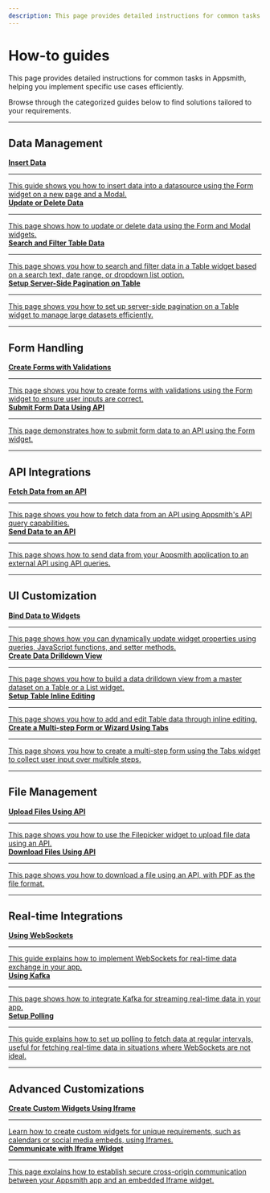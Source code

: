 ```yaml
---
description: This page provides detailed instructions for common tasks in Appsmith, helping you implement specific use cases efficiently.
---
```


# How-to guides

This page provides detailed instructions for common tasks in Appsmith, helping you implement specific use cases efficiently.

Browse through the categorized guides below to find solutions tailored to your requirements.

---

## Data Management

<div className="containerGridSampleApp">
   <!-- Insert Data -->
   <a className="containerAnchor containerColumnSampleAppNoGradient columnGrid column-one" href="/build-apps/how-to-guides/insert-data">
      <div className="containerHead">
         <div className="containerHeading">
            <b>Insert Data</b>
         </div>
      </div>
      <hr className="gradient-hr" />
      <div className="containerDescription">
         This guide shows you how to insert data into a datasource using the Form widget on a new page and a Modal.
      </div>
   </a>
   <!-- Update or Delete Data -->
   <a className="containerAnchor containerColumnSampleAppNoGradient columnGrid column-two" href="/build-apps/how-to-guides/submit-form-data">
      <div className="containerHead">
         <div className="containerHeading">
            <b>Update or Delete Data</b>
         </div>
      </div>
      <hr className="gradient-hr" />
      <div className="containerDescription">
         This page shows how to update or delete data using the Form and Modal widgets.
      </div>
   </a>
</div>

<div className="containerGridSampleApp">
   <!-- Search and Filter Table Data -->
   <a className="containerAnchor containerColumnSampleAppNoGradient columnGrid column-one" href="/build-apps/how-to-guides/search-and-filter-table-data">
      <div className="containerHead">
         <div className="containerHeading">
            <b>Search and Filter Table Data</b>
         </div>
      </div>
      <hr className="gradient-hr" />
      <div className="containerDescription">
         This page shows you how to search and filter data in a Table widget based on a search text, date range, or dropdown list option.
      </div>
   </a>
   <!-- Setup Server-Side Pagination on Table -->
   <a className="containerAnchor containerColumnSampleAppNoGradient columnGrid column-two" href="/build-apps/how-to-guides/Server-side-pagination-in-table">
      <div className="containerHead">
         <div className="containerHeading">
            <b>Setup Server-Side Pagination on Table</b>
         </div>
      </div>
      <hr className="gradient-hr" />
      <div className="containerDescription">
         This page shows you how to set up server-side pagination on a Table widget to manage large datasets efficiently.
      </div>
   </a>
</div>

---

## Form Handling

<div className="containerGridSampleApp">
   <!-- Create Forms with Validations -->
   <a className="containerAnchor containerColumnSampleAppNoGradient columnGrid column-one" href="/build-apps/how-to-guides/create-forms-with-validations">
      <div className="containerHead">
         <div className="containerHeading">
            <b>Create Forms with Validations</b>
         </div>
      </div>
      <hr className="gradient-hr" />
      <div className="containerDescription">
         This page shows you how to create forms with validations using the Form widget to ensure user inputs are correct.
      </div>
   </a>
   <!-- Submit Form Data Using API -->
   <a className="containerAnchor containerColumnSampleAppNoGradient columnGrid column-two" href="/build-apps/how-to-guides/submit-form-data">
      <div className="containerHead">
         <div className="containerHeading">
            <b>Submit Form Data Using API</b>
         </div>
      </div>
      <hr className="gradient-hr" />
      <div className="containerDescription">
         This page demonstrates how to submit form data to an API using the Form widget.
      </div>
   </a>
</div>

---

## API Integrations

<div className="containerGridSampleApp">
   <!-- Fetch Data from an API -->
   <a className="containerAnchor containerColumnSampleAppNoGradient columnGrid column-one" href="/build-apps/how-to-guides/fetch-data-from-api">
      <div className="containerHead">
         <div className="containerHeading">
            <b>Fetch Data from an API</b>
         </div>
      </div>
      <hr className="gradient-hr" />
      <div className="containerDescription">
         This page shows you how to fetch data from an API using Appsmith's API query capabilities.
      </div>
   </a>
   <!-- Send Data to an API -->
   <a className="containerAnchor containerColumnSampleAppNoGradient columnGrid column-two" href="/build-apps/how-to-guides/send-data-to-api">
      <div className="containerHead">
         <div className="containerHeading">
            <b>Send Data to an API</b>
         </div>
      </div>
      <hr className="gradient-hr" />
      <div className="containerDescription">
         This page shows how to send data from your Appsmith application to an external API using API queries.
      </div>
   </a>
</div>

---

## UI Customization

<div className="containerGridSampleApp">
   <!-- Bind Data to Widgets -->
   <a className="containerAnchor containerColumnSampleAppNoGradient columnGrid column-one" href="/core-concepts/building-ui/dynamic-ui">
      <div className="containerHead">
         <div className="containerHeading">
            <b>Bind Data to Widgets</b>
         </div>
      </div>
      <hr className="gradient-hr" />
      <div className="containerDescription">
         This page shows how you can dynamically update widget properties using queries, JavaScript functions, and setter methods.
      </div>
   </a>
   <!-- Create Data Drilldown View -->
   <a className="containerAnchor containerColumnSampleAppNoGradient columnGrid column-two" href="/build-apps/how-to-guides/create-drill-down-view">
      <div className="containerHead">
         <div className="containerHeading">
            <b>Create Data Drilldown View</b>
         </div>
      </div>
      <hr className="gradient-hr" />
      <div className="containerDescription">
         This page shows you how to build a data drilldown view from a master dataset on a Table or a List widget.
      </div>
   </a>
</div>

<div className="containerGridSampleApp">
   <!-- Setup Table Inline Editing -->
   <a className="containerAnchor containerColumnSampleAppNoGradient columnGrid column-one" href="/reference/widgets/table/inline-editing">
      <div className="containerHead">
         <div className="containerHeading">
            <b>Setup Table Inline Editing</b>
         </div>
      </div>
      <hr className="gradient-hr" />
      <div className="containerDescription">
         This page shows you how to add and edit Table data through inline editing.
      </div>
   </a>
   <!-- Create a Multi-step Form or Wizard Using Tabs -->
   <a className="containerAnchor containerColumnSampleAppNoGradient columnGrid column-two" href="/build-apps/how-to-guides/Multi-step-Form-or-Wizard-Using-Tabs">
      <div className="containerHead">
         <div className="containerHeading">
            <b>Create a Multi-step Form or Wizard Using Tabs</b>
         </div>
      </div>
      <hr className="gradient-hr" />
      <div className="containerDescription">
         This page shows you how to create a multi-step form using the Tabs widget to collect user input over multiple steps.
      </div>
   </a>
</div>

---

## File Management

<div className="containerGridSampleApp">
   <!-- Upload Files Using API -->
   <a className="containerAnchor containerColumnSampleAppNoGradient columnGrid column-one" href="/build-apps/how-to-guides/Send-Filepicker-Data-with-API-Requests">
      <div className="containerHead">
         <div className="containerHeading">
            <b>Upload Files Using API</b>
         </div>
      </div>
      <hr className="gradient-hr" />
      <div className="containerDescription">
         This page shows you how to use the Filepicker widget to upload file data using an API.
      </div>
   </a>
   <!-- Download Files Using API -->
   <a className="containerAnchor containerColumnSampleAppNoGradient columnGrid column-two" href="/connect-data/how-to-guides/how-to-download-files-using-api">
      <div className="containerHead">
         <div className="containerHeading">
            <b>Download Files Using API</b>
         </div>
      </div>
      <hr className="gradient-hr" />
      <div className="containerDescription">
         This page shows you how to download a file using an API, with PDF as the file format.
      </div>
   </a>
</div>

---

## Real-time Integrations

<div className="containerGridSampleApp">
   <!-- WebSockets -->
   <a className="containerAnchor containerColumnSampleAppNoGradient columnGrid column-one" href="/build-apps/how-to-guides/using-websockets">
      <div className="containerHead">
         <div className="containerHeading">
            <b>Using WebSockets</b>
         </div>
      </div>
      <hr className="gradient-hr" />
      <div className="containerDescription">
         This guide explains how to implement WebSockets for real-time data exchange in your app.
      </div>
   </a>
   <!-- Kafka -->
   <a className="containerAnchor containerColumnSampleAppNoGradient columnGrid column-two" href="/build-apps/how-to-guides/using-kafka">
      <div className="containerHead">
         <div className="containerHeading">
            <b>Using Kafka</b>
         </div>
      </div>
      <hr className="gradient-hr" />
      <div className="containerDescription">
         This page shows how to integrate Kafka for streaming real-time data in your app.
      </div>
   </a>
</div>

<div className="containerGridSampleApp">
   <!-- Setup Polling -->
   <a className="containerAnchor containerColumnSampleAppNoGradient columnGrid column-one" href="/build-apps/how-to-guides/setup-polling">
      <div className="containerHead">
         <div className="containerHeading">
            <b>Setup Polling</b>
         </div>
      </div>
      <hr className="gradient-hr" />
      <div className="containerDescription">
         This guide explains how to set up polling to fetch data at regular intervals, useful for fetching real-time data in situations where WebSockets are not ideal.
      </div>
   </a>
</div>


---

## Advanced Customizations

<div className="containerGridSampleApp">
   <!-- Create Custom Widgets Using Iframe -->
   <a className="containerAnchor containerColumnSampleAppNoGradient columnGrid column-one" href="/build-apps/how-to-guides/Create-Custom-Widgets-Using-Iframe">
      <div className="containerHead">
         <div className="containerHeading">
            <b>Create Custom Widgets Using Iframe</b>
         </div>
      </div>
      <hr className="gradient-hr" />
      <div className="containerDescription">
         Learn how to create custom widgets for unique requirements, such as calendars or social media embeds, using Iframes.
      </div>
   </a>
   <!-- Post Messages Between App and Iframe -->
   <a className="containerAnchor containerColumnSampleAppNoGradient columnGrid column-two" href="/build-apps/how-to-guides/Communicate-Between-an-App-and-Iframe">
      <div className="containerHead">
         <div className="containerHeading">
            <b>Communicate with Iframe Widget</b>
         </div>
      </div>
      <hr className="gradient-hr" />
      <div className="containerDescription">
         This page explains how to establish secure cross-origin communication between your Appsmith app and an embedded Iframe widget.
      </div>
   </a>
</div>
